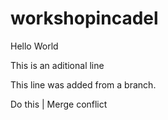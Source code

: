 # workshopincadel
Hello World

This is an aditional line

This line was added from a branch.

Do this | Merge conflict